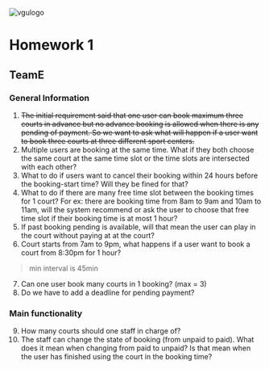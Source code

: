 ![vgulogo](https://github.com/nguyentringuyencool/Images/blob/master/vgulogo.png)
# **Homework 1**
## **TeamE**
### **General Information** ###
1. ~~The initial requirement said that one user can book maximum three courts in advance but no advance booking is allowed when there is any pending of payment. So we want to ask what will happen if a user want to book three courts at three different sport centers.~~  
2. Multiple users are booking at the same time. What if they both choose the same court at the same time slot or the time slots are intersected with each other?  
3. What to do if users want to cancel their booking within 24 hours before the booking-start time? Will they be fined for that?  
4. What to do if there are many free time slot between the booking times for 1 court? For ex: there are booking time from 8am to 9am and 10am to 11am, will the system recommend or ask the user to choose that free time slot if their booking time is at most 1 hour?  
5. If past booking pending is available, will that mean the user can play in the court without paying at at the court?  
6. Court starts from 7am to 9pm, what happens if a user want to book a court from 8:30pm for 1 hour?  
> min interval is 45min 
7. Can one user book many courts in 1 booking? (max = 3)  
8. Do we have to add a deadline for pending payment?  
### **Main functionality** ###
9. How many courts should one staff in charge of?  
10. The staff can change the state of booking (from unpaid to paid). What does it mean when changing from paid to unpaid? Is that mean when the user has finished using the court in the booking time?  
